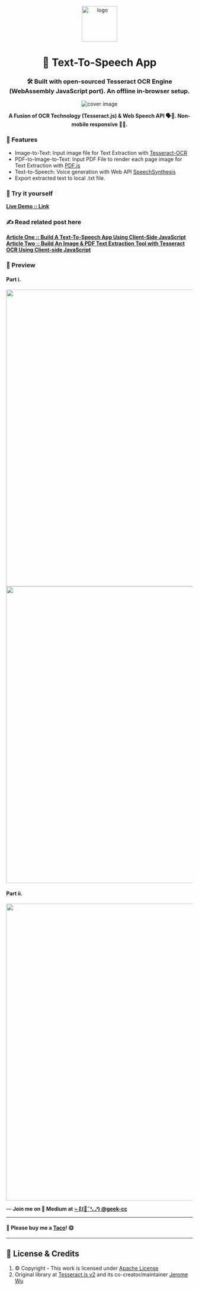 <div align="center">
  <img src="https://github.com/incubated-geek-cc/Text-To-Speech-App/raw/main/img/logo.png" width="96" alt="logo">

  # 🔎 Text-To-Speech App

  ### 🛠️ Built with open-sourced Tesseract OCR Engine (WebAssembly JavaScript port). An offline in-browser setup.

  <img src="https://miro.medium.com/max/1050/1*HpLqMW2nShvkHuO28XDOZw.png" alt="cover image">

**A Fusion of OCR Technology (Tesseract.js) & Web Speech API 🗣💬.  Non-mobile responsive 📱🚫.**

<div align="left">

### 📌 Features

</div>
<div align="left">

<ul>
	<li>Image-to-Text: Input image file for Text Extraction with <a href='https://github.com/tesseract-ocr/tesseract' target='_blank'>Tesseract-OCR</a></li>
	<li>PDF-to-Image-to-Text: Input PDF File to render each page image for Text Extraction with <a href='https://mozilla.github.io/pdf.js' target='_blank'>PDF.js</a></li>
	<li>Text-to-Speech: Voice generation with Web API <a href='https://developer.mozilla.org/en-US/docs/Web/API/SpeechSynthesis' target='_blank'>SpeechSynthesis</a></li>
	<li>Export extracted text to local .txt file.</li>
</ul>

</div>
</div>

### 🌟 Try it yourself
[**Live Demo :: Link**](https://incubated-geek-cc.github.io/Text-To-Speech-App)

### ✍ Read related post here
[**Article One :: Build A Text-To-Speech App Using Client-Side JavaScript**](https://geek-cc.medium.com/build-a-text-to-speech-app-using-client-side-javascript-98cd72df73bb)
<br>
[**Article Two :: Build An Image & PDF Text Extraction Tool with Tesseract OCR Using Client-side JavaScript**](https://geek-cc.medium.com/build-an-image-pdf-text-extraction-tool-with-tesseract-ocr-using-client-side-javascript-6126031001)

### 👀 Preview

#### Part i.
<img src='https://miro.medium.com/max/900/1*yv3K9jUTBEoO115r7yXSOQ.gif' width="800px" />

<img src='https://miro.medium.com/max/1050/1*ZfYL_Ff-4bp5Vgsdojc2Cg.png' width="800px" />

#### Part ii.
<img src='https://miro.medium.com/max/900/1*qO3olCr6LsSdOydbHS1fTA.gif' width="800px" />

<p>— <b>Join me on 📝 <b>Medium</b> at <a href='https://medium.com/@geek-cc' target='_blank'>~ ξ(🎀˶❛◡❛) @geek-cc</a></b></p>

---

#### 🌮 Please buy me a <a href='https://www.buymeacoffee.com/geekcc' target='_blank'>Taco</a>! 😋

---

## 📜 License & Credits

<ol>
	<li>© Copyright - This work is licensed under <a rel="license" href="https://raw.githubusercontent.com/incubated-geek-cc/Text-To-Speech-App/main/LICENSE-2.0.txt">Apache License</a>
	</li>
	<li>Original library at <a href='https://tesseract.projectnaptha.com/' target='_blank'>Tesseract.js v2</a> and its co-creator/maintainer <a href="https://github.com/jeromewu" target="_blank">Jerome Wu</a></li>
</ol>